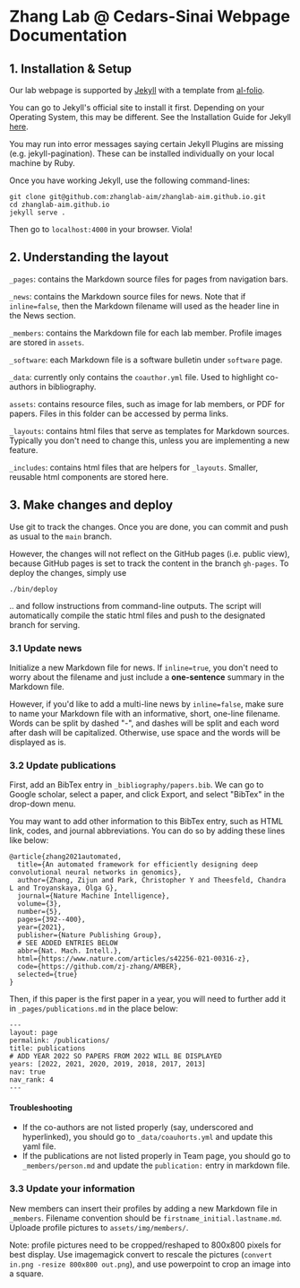 # Zhang Lab @ Cedars-Sinai Webpage Documentation

## 1. Installation & Setup
Our lab webpage is supported by [Jekyll](https://jekyllrb.com/) with a template from [al-folio](https://github.com/alshedivat/al-folio).

You can go to Jekyll's official site to install it first. Depending on your Operating System, this may be different. See the Installation Guide for Jekyll [here](https://jekyllrb.com/docs/installation/).

You may run into error messages saying certain Jekyll Plugins are missing (e.g. jekyll-pagination). These can be installed individually on your local machine by Ruby.

Once you have working Jekyll, use the following command-lines:
```
git clone git@github.com:zhanglab-aim/zhanglab-aim.github.io.git
cd zhanglab-aim.github.io
jekyll serve .
```

Then go to `localhost:4000` in your browser. Viola!

## 2. Understanding the layout

`_pages`: contains the Markdown source files for pages from navigation bars.

`_news`: contains the Markdown source files for news. Note that if `inline=false`, then the Markdown filename will used as the header line in the News section.

`_members`: contains the Markdown file for each lab member. Profile images are stored in `assets`.

`_software`: each Markdown file is a software bulletin under `software` page.

`_data`: currently only contains the `coauthor.yml` file. Used to highlight co-authors in bibliography.

`assets`: contains resource files, such as image for lab members, or PDF for papers. Files in this folder can be accessed by perma links.

`_layouts`: contains html files that serve as templates for Markdown sources. Typically you don't need to change this, unless you are implementing a new feature.

`_includes`: contains html files that are helpers for `_layouts`. Smaller, reusable html components are stored here.

## 3. Make changes and deploy
Use git to track the changes. Once you are done, you can commit and push as usual to the `main` branch.

However, the changes will not reflect on the GitHub pages (i.e. public view), because GitHub pages is set to track the content in the branch `gh-pages`. To deploy the changes, simply use
```
./bin/deploy
```
.. and follow instructions from command-line outputs. The script will automatically compile the static html files and push to the designated branch for serving.

### 3.1 Update news

Initialize a new Markdown file for news. If `inline=true`, you don't need to worry about the filename and just include a **one-sentence** summary in the Markdown file.

However, if you'd like to add a multi-line news by `inline=false`, make sure to name your Markdown file with an informative, short, one-line filename. Words can be split by dashed "-", and dashes will be split and each word after dash will be capitalized. Otherwise, use space and the words will be displayed as is.


### 3.2 Update publications
First, add an BibTex entry in `_bibliography/papers.bib`. We can go to Google scholar, select a paper, and click Export, and select "BibTex" in the drop-down menu.

You may want to add other information to this BibTex entry, such as HTML link, codes, and journal abbreviations. You can do so by adding these lines like below:
```
@article{zhang2021automated,
  title={An automated framework for efficiently designing deep convolutional neural networks in genomics},
  author={Zhang, Zijun and Park, Christopher Y and Theesfeld, Chandra L and Troyanskaya, Olga G},
  journal={Nature Machine Intelligence},
  volume={3},
  number={5},
  pages={392--400},
  year={2021},
  publisher={Nature Publishing Group},
  # SEE ADDED ENTRIES BELOW
  abbr={Nat. Mach. Intell.},
  html={https://www.nature.com/articles/s42256-021-00316-z},
  code={https://github.com/zj-zhang/AMBER},
  selected={true}
}
```

Then, if this paper is the first paper in a year, you will need to further add it in `_pages/publications.md` in the place below:
```
---
layout: page
permalink: /publications/
title: publications
# ADD YEAR 2022 SO PAPERS FROM 2022 WILL BE DISPLAYED
years: [2022, 2021, 2020, 2019, 2018, 2017, 2013]
nav: true
nav_rank: 4
---
```


#### Troubleshooting
- If the co-authors are not listed properly (say, underscored and hyperlinked), you should go to `_data/coauhorts.yml` and update this yaml file.
- If the publications are not listed properly in Team page, you should go to `_members/person.md` and update the `publication:` entry in markdown file.

### 3.3 Update your information

New members can insert their profiles by adding a new Markdown file in `_members`. 
Filename convention should be `firstname_initial.lastname.md`.
Uploade profile pictures to `assets/img/members/`.

Note: profile pictures need to be cropped/reshaped to 800x800 pixels for best display. Use imagemagick convert to rescale the pictures (`convert in.png -resize 800x800 out.png`), and use powerpoint to crop an image into a square.



